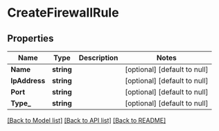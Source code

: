 # CreateFirewallRule

## Properties
Name | Type | Description | Notes
------------ | ------------- | ------------- | -------------
**Name** | **string** |  | [optional] [default to null]
**IpAddress** | **string** |  | [optional] [default to null]
**Port** | **string** |  | [optional] [default to null]
**Type_** | **string** |  | [optional] [default to null]

[[Back to Model list]](../README.md#documentation-for-models) [[Back to API list]](../README.md#documentation-for-api-endpoints) [[Back to README]](../README.md)


